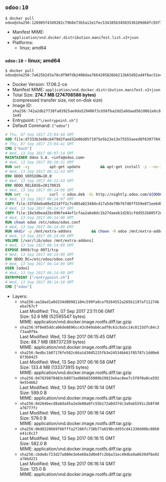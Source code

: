 ## `odoo:10`

```console
$ docker pull odoo@sha256:126985f43d9282c79b8e73b5a12e1fec534105b34503536109d68fc93f7d093e
```

-	Manifest MIME: `application/vnd.docker.distribution.manifest.list.v2+json`
-	Platforms:
	-	linux; amd64

### `odoo:10` - linux; amd64

```console
$ docker pull odoo@sha256:7a625b2d3a78cdf90fdb2408daa7664205826bb212b65d92ad4f8ac51e4c76a8
```

-	Docker Version: 17.06.2-ce
-	Manifest MIME: `application/vnd.docker.distribution.manifest.v2+json`
-	Total Size: **274.7 MB (274708586 bytes)**  
	(compressed transfer size, not on-disk size)
-	Image ID: `sha256:742a2db27738fa83925ae9da529406f3cb56fba2dd2a8daad56100b1e6c81e45`
-	Entrypoint: `["\/entrypoint.sh"]`
-	Default Command: `["odoo"]`

```dockerfile
# Thu, 07 Sep 2017 23:04:40 GMT
ADD file:d7333b3e0bc6479d2faed32e06d85f1975e5b23e13e75555aeed0f639770413b in / 
# Thu, 07 Sep 2017 23:04:41 GMT
CMD ["bash"]
# Wed, 13 Sep 2017 06:07:14 GMT
MAINTAINER Odoo S.A. <info@odoo.com>
# Wed, 13 Sep 2017 06:10:31 GMT
RUN set -x;         apt-get update         && apt-get install -y --no-install-recommends             ca-certificates             curl             node-less             python-gevent             python-pip             python-renderpm             python-support             python-watchdog         && curl -o wkhtmltox.deb -SL http://nightly.odoo.com/extra/wkhtmltox-0.12.1.2_linux-jessie-amd64.deb         && echo '40e8b906de658a2221b15e4e8cd82565a47d7ee8 wkhtmltox.deb' | sha1sum -c -         && dpkg --force-depends -i wkhtmltox.deb         && apt-get -y install -f --no-install-recommends         && apt-get purge -y --auto-remove -o APT::AutoRemove::RecommendsImportant=false -o APT::AutoRemove::SuggestsImportant=false npm         && rm -rf /var/lib/apt/lists/* wkhtmltox.deb         && pip install psycogreen==1.0
# Wed, 13 Sep 2017 06:12:43 GMT
ENV ODOO_VERSION=10.0
# Wed, 13 Sep 2017 06:12:43 GMT
ENV ODOO_RELEASE=20170815
# Wed, 13 Sep 2017 06:14:06 GMT
RUN set -x;         curl -o odoo.deb -SL http://nightly.odoo.com/${ODOO_VERSION}/nightly/deb/odoo_${ODOO_VERSION}.${ODOO_RELEASE}_all.deb         && echo '08d21e6419a72be7a3ad784df7a6fc8a46bbe7d9 odoo.deb' | sha1sum -c -         && dpkg --force-depends -i odoo.deb         && apt-get update         && apt-get -y install -f --no-install-recommends         && rm -rf /var/lib/apt/lists/* odoo.deb
# Wed, 13 Sep 2017 06:14:07 GMT
COPY file:33fddeba88e5214ff2c7cd05a02348dc417a5de70b767d6ff559e871ee6d046a in / 
# Wed, 13 Sep 2017 06:14:07 GMT
COPY file:18e3dbead2bc096fe44ef1cfaa2a6e8dc1b27daeeb1d281cfdd552b805f2e767 in /etc/odoo/ 
# Wed, 13 Sep 2017 06:14:08 GMT
RUN chown odoo /etc/odoo/odoo.conf
# Wed, 13 Sep 2017 06:14:09 GMT
RUN mkdir -p /mnt/extra-addons         && chown -R odoo /mnt/extra-addons
# Wed, 13 Sep 2017 06:14:09 GMT
VOLUME [/var/lib/odoo /mnt/extra-addons]
# Wed, 13 Sep 2017 06:14:09 GMT
EXPOSE 8069/tcp 8071/tcp
# Wed, 13 Sep 2017 06:14:09 GMT
ENV ODOO_RC=/etc/odoo/odoo.conf
# Wed, 13 Sep 2017 06:14:09 GMT
USER [odoo]
# Wed, 13 Sep 2017 06:14:09 GMT
ENTRYPOINT ["/entrypoint.sh"]
# Wed, 13 Sep 2017 06:14:10 GMT
CMD ["odoo"]
```

-	Layers:
	-	`sha256:aa18ad1a0d334d80981104c599fa8cef9264552a265b1197af11274beba767cf`  
		Last Modified: Thu, 07 Sep 2017 23:11:06 GMT  
		Size: 52.6 MB (52595547 bytes)  
		MIME: application/vnd.docker.image.rootfs.diff.tar.gzip
	-	`sha256:0f8e85ddca06de8896cc43c049ab0cadf0c61c8a5c14c8133dfc84c3f3aa0f9a`  
		Last Modified: Wed, 13 Sep 2017 06:15:45 GMT  
		Size: 88.7 MB (88737239 bytes)  
		MIME: application/vnd.docker.image.rootfs.diff.tar.gzip
	-	`sha256:9edbc1b07176fe502c66a1d30d5225fb3e24534bb61f85787c1dd0e6873b0425`  
		Last Modified: Wed, 13 Sep 2017 06:16:58 GMT  
		Size: 133.4 MB (133373915 bytes)  
		MIME: application/vnd.docker.image.rootfs.diff.tar.gzip
	-	`sha256:847839870483cb8973ad66b655009b29923ebac0ee7c5f8f0a8ce5929e554662`  
		Last Modified: Wed, 13 Sep 2017 06:16:14 GMT  
		Size: 599.0 B  
		MIME: application/vnd.docker.image.rootfs.diff.tar.gzip
	-	`sha256:84264becd8a8da45a2ede88a0fc55b172a0d37dc3a9ab5591c2b8f40a76777fc`  
		Last Modified: Wed, 13 Sep 2017 06:16:14 GMT  
		Size: 579.0 B  
		MIME: application/vnd.docker.image.rootfs.diff.tar.gzip
	-	`sha256:06d8320669f66fffa2f266fc738b77a0190cdd55cd41330dd0bc80b0e41c8c27`  
		Last Modified: Wed, 13 Sep 2017 06:16:15 GMT  
		Size: 582.0 B  
		MIME: application/vnd.docker.image.rootfs.diff.tar.gzip
	-	`sha256:cbde8cf23d27a880e3e6e60a3d0e8fc2b6a31ec49dba9a8639df6e02a7bbd221`  
		Last Modified: Wed, 13 Sep 2017 06:16:14 GMT  
		Size: 125.0 B  
		MIME: application/vnd.docker.image.rootfs.diff.tar.gzip

